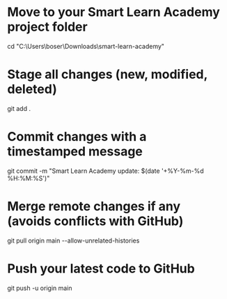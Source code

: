 # Move to your Smart Learn Academy project folder
cd "C:\Users\boser\Downloads\smart-learn-academy"

# Stage all changes (new, modified, deleted)
git add .

# Commit changes with a timestamped message
git commit -m "Smart Learn Academy update: $(date '+%Y-%m-%d %H:%M:%S')"

# Merge remote changes if any (avoids conflicts with GitHub)
git pull origin main --allow-unrelated-histories

# Push your latest code to GitHub
git push -u origin main
